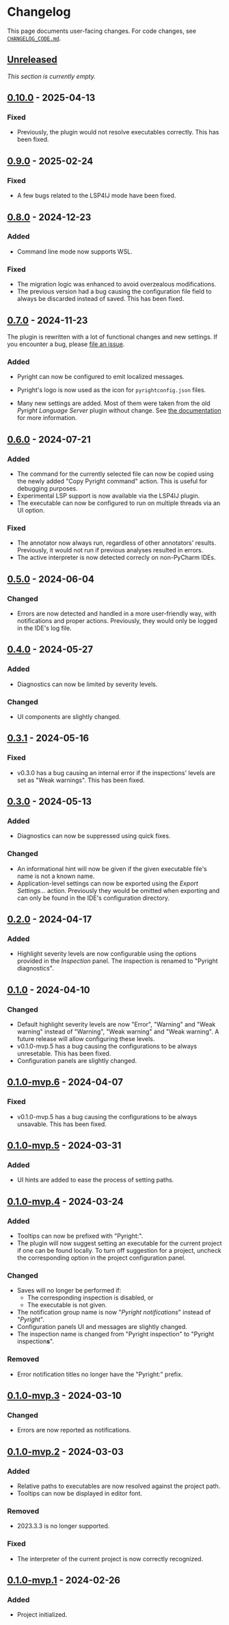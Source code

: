 <!-- Keep a Changelog guide -> https://keepachangelog.com -->

# Changelog

This page documents user-facing changes.
For code changes, see [`CHANGELOG_CODE.md`][_-1].


  [_-1]: ./CHANGELOG_CODE.md


## [Unreleased]

<i>This section is currently empty.</i>


## [0.10.0] - 2025-04-13


### Fixed

* Previously, the plugin would not resolve executables correctly.
  This has been fixed.


## [0.9.0] - 2025-02-24

### Fixed

* A few bugs related to the LSP4IJ mode have been fixed.


## [0.8.0] - 2024-12-23

### Added

* Command line mode now supports WSL.


### Fixed

* The migration logic was enhanced to avoid overzealous modifications.
* The previous version had a bug causing the configuration file field
  to always be discarded instead of saved. This has been fixed.


## [0.7.0] - 2024-11-23

The plugin is rewritten with a lot of functional changes and new settings.
If you encounter a bug, please [file an issue][0.7.0-1].


### Added

* Pyright can now be configured to emit localized messages.
* Pyright's logo is now used as the icon for `pyrightconfig.json` files.
* Many new settings are added. Most of them were taken from
  the old <i>Pyright Language Server</i> plugin without change.
  See [the documentation][0.7.0-2] for more information.


  [0.7.0-1]: https://github.com/InSyncWithFoo/pyright-for-pycharm/issues
  [0.7.0-2]: https://insyncwithfoo.github.io/pyright-for-pycharm/configurations/others/


## [0.6.0] - 2024-07-21

### Added

* The command for the currently selected file can now be copied
  using the newly added "Copy Pyright command" action.
  This is useful for debugging purposes.
* Experimental LSP support is now available via the LSP4IJ plugin.
* The executable can now be configured to run on multiple threads
  via an UI option.

### Fixed

* The annotator now always run, regardless of other annotators' results.
  Previously, it would not run if previous analyses resulted in errors.
* The active interpreter is now detected correcly on non-PyCharm IDEs.


## [0.5.0] - 2024-06-04

### Changed

* Errors are now detected and handled in a more user-friendly way,
  with notifications and proper actions.
  Previously, they would only be logged in the IDE's log file.


## [0.4.0] - 2024-05-27

### Added

* Diagnostics can now be limited by severity levels.

### Changed

* UI components are slightly changed.


## [0.3.1] - 2024-05-16

### Fixed

* v0.3.0 has a bug causing an internal error
  if the inspections' levels are set as "Weak warnings".
  This has been fixed.


## [0.3.0] - 2024-05-13

### Added

* Diagnostics can now be suppressed using quick fixes.

### Changed

* An informational hint will now be given if
  the given executable file's name is not a known name.
* Application-level settings can now be exported using the
  <i>Export Settings...</i> action.
  Previously they would be omitted when exporting
  and can only be found in the IDE's configuration directory.


## [0.2.0] - 2024-04-17

### Added

* Highlight severity levels are now configurable
  using the options provided in the <i>Inspection</i> panel.
  The inspection is renamed to "Pyright diagnostics".


## [0.1.0] - 2024-04-10

### Changed

* Default highlight severity levels are now
  "Error", "Warning" and "Weak warning" instead of
  "Warning", "Weak warning" and "Weak warning".
  A future release will allow configuring these levels.
* v0.1.0-mvp.5 has a bug causing the configurations to be always unresetable.
  This has been fixed.
* Configuration panels are slightly changed.


## [0.1.0-mvp.6] - 2024-04-07

### Fixed

* v0.1.0-mvp.5 has a bug causing the configurations to be always unsavable.
  This has been fixed.


## [0.1.0-mvp.5] - 2024-03-31

### Added

* UI hints are added to ease the process of setting paths.


## [0.1.0-mvp.4] - 2024-03-24

### Added

* Tooltips can now be prefixed with "Pyright:".
* The plugin will now suggest setting an executable
  for the current project if one can be found locally.
  To turn off suggestion for a project, uncheck
  the corresponding option in the project configuration panel.

### Changed

* Saves will no longer be performed if:
  * The corresponding inspection is disabled, or
  * The executable is not given.
* The notification group name is now "*Pyright notifications*"
  instead of "*Pyright*".
* Configuration panels UI and messages are slightly changed.
* The inspection name is changed from "Pyright inspection"
  to "Pyright inspection<b>s</b>".

### Removed

* Error notification titles no longer have the "Pyright:" prefix.


## [0.1.0-mvp.3] - 2024-03-10

### Changed

* Errors are now reported as notifications.


## [0.1.0-mvp.2] - 2024-03-03

### Added

* Relative paths to executables are now resolved against the project path.
* Tooltips can now be displayed in editor font.

### Removed

* 2023.3.3 is no longer supported.

### Fixed

* The interpreter of the current project is now correctly recognized.


## [0.1.0-mvp.1] - 2024-02-26

### Added

* Project initialized.


  [Unreleased]: https://github.com/InSyncWithFoo/pyright-for-pycharm/compare/v0.10.0..HEAD
  [0.10.0]: https://github.com/InSyncWithFoo/pyright-for-pycharm/compare/v0.9.0..v0.10.0
  [0.9.0]: https://github.com/InSyncWithFoo/pyright-for-pycharm/compare/v0.8.0..v0.9.0
  [0.8.0]: https://github.com/InSyncWithFoo/pyright-for-pycharm/compare/v0.7.0..v0.8.0
  [0.7.0]: https://github.com/InSyncWithFoo/pyright-for-pycharm/compare/v0.6.0..v0.7.0
  [0.6.0]: https://github.com/InSyncWithFoo/pyright-for-pycharm/compare/v0.5.0..v0.6.0
  [0.5.0]: https://github.com/InSyncWithFoo/pyright-for-pycharm/compare/v0.4.0..v0.5.0
  [0.4.0]: https://github.com/InSyncWithFoo/pyright-for-pycharm/compare/v0.3.1..v0.4.0
  [0.3.1]: https://github.com/InSyncWithFoo/pyright-for-pycharm/compare/v0.3.0..v0.3.1
  [0.3.0]: https://github.com/InSyncWithFoo/pyright-for-pycharm/compare/v0.2.0..v0.3.0
  [0.2.0]: https://github.com/InSyncWithFoo/pyright-for-pycharm/compare/v0.1.0..v0.2.0
  [0.1.0]: https://github.com/InSyncWithFoo/pyright-for-pycharm/compare/v0.1.0-mvp.6..v0.1.0
  [0.1.0-mvp.6]: https://github.com/InSyncWithFoo/pyright-for-pycharm/compare/v0.1.0-mvp.5..v0.1.0-mvp.6
  [0.1.0-mvp.5]: https://github.com/InSyncWithFoo/pyright-for-pycharm/compare/v0.1.0-mvp.4..v0.1.0-mvp.5
  [0.1.0-mvp.4]: https://github.com/InSyncWithFoo/pyright-for-pycharm/compare/v0.1.0-mvp.3..v0.1.0-mvp.4
  [0.1.0-mvp.3]: https://github.com/InSyncWithFoo/pyright-for-pycharm/compare/v0.1.0-mvp.2..v0.1.0-mvp.3
  [0.1.0-mvp.2]: https://github.com/InSyncWithFoo/pyright-for-pycharm/compare/v0.1.0-mvp.1..v0.1.0-mvp.2
  [0.1.0-mvp.1]: https://github.com/InSyncWithFoo/pyright-for-pycharm/commits
